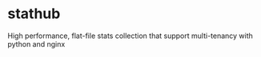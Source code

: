# stathub
High performance, flat-file stats collection that support multi-tenancy with python and nginx
